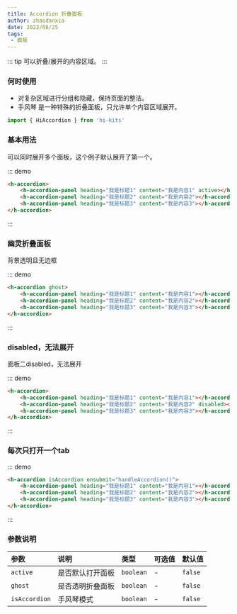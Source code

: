 ```yaml
---
title: Accordion 折叠面板
author: zhaodanxia
date: 2022/08/25
tags:
 - 面板
---
```

::: tip
可以折叠/展开的内容区域。
:::
### 何时使用
- 对复杂区域进行分组和隐藏，保持页面的整洁。
- 手风琴 是一种特殊的折叠面板，只允许单个内容区域展开。
```ts
import { HiAccordion } from 'hi-kits'
```

### 基本用法

可以同时展开多个面板，这个例子默认展开了第一个。

::: demo
```html
<h-accordion>
    <h-accordion-panel heading="我是标题1" content="我是内容1" active></h-accordion-panel>
    <h-accordion-panel heading="我是标题2" content="我是内容2"></h-accordion-panel>
    <h-accordion-panel heading="我是标题3" content="我是内容3"></h-accordion-panel>
</h-accordion>

```
:::


### 幽灵折叠面板

背景透明且无边框

::: demo
```html
<h-accordion ghost>
    <h-accordion-panel heading="我是标题1" content="我是内容1"></h-accordion-panel>
    <h-accordion-panel heading="我是标题2" content="我是内容2"></h-accordion-panel>
    <h-accordion-panel heading="我是标题3" content="我是内容3"></h-accordion-panel>
</h-accordion>
```
:::

### disabled，无法展开
面板二disabled，无法展开

::: demo
```html
<h-accordion>
    <h-accordion-panel heading="我是标题1" content="我是内容1"></h-accordion-panel>
    <h-accordion-panel heading="我是标题2" content="我是内容2" disabled></h-accordion-panel>
    <h-accordion-panel heading="我是标题3" content="我是内容3"></h-accordion-panel>
</h-accordion>

```
:::



### 每次只打开一个tab

::: demo
```html
<h-accordion isAccordion onsubmit="handleAccordion()">
    <h-accordion-panel heading="我是标题1" content="我是内容1"></h-accordion-panel>
    <h-accordion-panel heading="我是标题2" content="我是内容2"></h-accordion-panel>
    <h-accordion-panel heading="我是标题3" content="我是内容3"></h-accordion-panel>
</h-accordion>

```
:::
### 参数说明

|参数|说明|类型|可选值|默认值
|:--|:--|:--|:-----|:---
| `active`| 是否默认打开面板 |  `boolean` | - | `false`
| `ghost`| 是否透明折叠面板 |  `boolean` | - | `false`
| `isAccordion`| 手风琴模式 |  `boolean` | - | `false`

